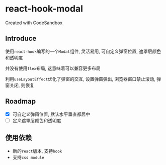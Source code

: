 # react-hook-modal

Created with CodeSandbox

## Introduce

使用`react-hook`编写的一个`Modal`组件, 灵活易用, 可自定义弹窗位置, 遮罩层颜色和透明度

并没有使用`flex`布局, 这意味着可以兼容更多布局

利用`useLayoutEffect`优化了弹窗的交互, 设置弹窗弹出, 浏览器窗口禁止滚动, 弹窗关闭, 则恢复

## Roadmap

- [x] 可自定义弹窗位置, 默认水平垂直都居中
- [ ] 定义遮罩层颜色和透明度

## 使用依赖

- 新的`react`版本, 支持`hook`
- 支持`css module`